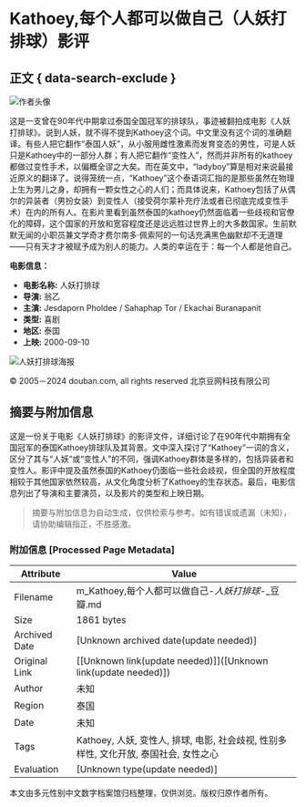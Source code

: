 # Kathoey,每个人都可以做自己（人妖打排球）影评

## 正文 { data-search-exclude }


![作者头像](https://img2.doubanio.com/icon/u28423045-1.jpg)

这是一支曾在90年代中期拿过泰国全国冠军的排球队，事迹被翻拍成电影《人妖打排球》。说到人妖，就不得不提到Kathoey这个词。中文里没有这个词的准确翻译。有些人把它翻作“泰国人妖”，从小服用雌性激素而发育变态的男性，可是人妖只是Kathoey中的一部分人群；有人把它翻作“变性人”，然而并非所有的kathoey都做过变性手术，以偏概全谬之大矣。而在英文中，“ladyboy”算是相对来说最接近原义的翻译了。说得笼统一点，“Kathoey”这个泰语词汇指的是那些虽然在物理上生为男儿之身，却拥有一颗女性之心的人们；而具体说来，Kathoey包括了从偶尔的异装者（男扮女装）到变性人（接受荷尔蒙补充疗法或者已彻底完成变性手术）在内的所有人。在影片里看到虽然泰国的kathoey仍然面临着一些歧视和官僚化的障碍，这个国家的开放和宽容程度还是远远胜过世界上的大多数国家。生前默默无闻的小职员兼文学奇才费尔南多·佩索阿的一句话充满黑色幽默却不无道理——只有天才才被赋予成为别人的能力。人类的幸运在于：每一个人都是他自己。

**电影信息：**

- **电影名称:** 人妖打排球
- **导演:** 翁乙
- **主演:** Jesdaporn Pholdee / Sahaphap Tor / Ekachai Buranapanit
- **类型:** 喜剧
- **地区:** 泰国
- **上映:** 2000-09-10

![人妖打排球海报](https://img2.doubanio.com/view/photo/s_ratio_poster/public/p2402952101.webp)

© 2005－2024 douban.com, all rights reserved 北京豆网科技有限公司
<!-- tcd_original_link https://m.douban.com/movie/review/6065890/ -->


## 摘要与附加信息

<!-- tcd_abstract -->
这是一份关于电影《人妖打排球》的影评文件，详细讨论了在90年代中期拥有全国冠军的泰国Kathoey排球队及其背景。文中深入探讨了“Kathoey”一词的含义，区分了其与“人妖”或“变性人”的不同，强调Kathoey群体是多样的，包括异装者和变性人。影评中提及虽然泰国的Kathoey仍面临一些社会歧视，但全国的开放程度相较于其他国家依然较高，从文化角度分析了Kathoey的生存状态。最后，电影信息列出了导演和主要演员，以及影片的类型和上映日期。
<!-- tcd_abstract_end -->

> 摘要与附加信息为自动生成，仅供检索与参考。如有错误或遗漏（未知），请协助编辑指正，不胜感激。

### 附加信息 [Processed Page Metadata]

| Attribute       | Value                                  |
|-----------------|----------------------------------------|
| Filename        | m_Kathoey,每个人都可以做自己-_人妖打排球_-_豆瓣.md                             |
| Size            | 1861 bytes                           |
| Archived Date   | [Unknown archived date(update needed)]                             |
| Original Link   | [[Unknown link(update needed)]]([Unknown link(update needed)])                       |
| Author          | 未知                               |
| Region          | 泰国                               |
| Date            | 未知                                 |
| Tags            | Kathoey, 人妖, 变性人, 排球, 电影, 社会歧视, 性别多样性, 文化开放, 泰国社会, 女性之心                                 |
| Evaluation            | [Unknown type(update needed)]                                 |
<!-- tcd_table_end -->

本文由多元性别中文数字档案馆归档整理，仅供浏览。版权归原作者所有。
